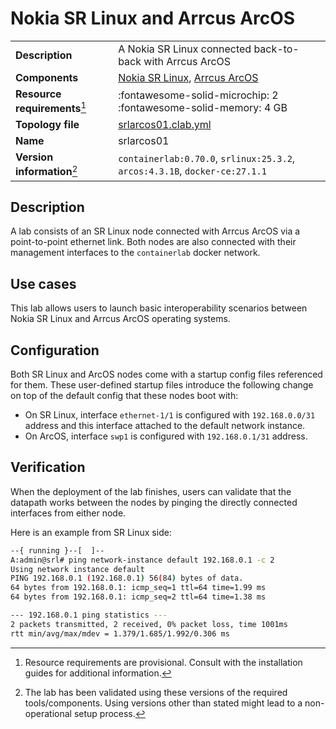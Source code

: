 # Nokia SR Linux and Arrcus ArcOS

|                               |                                                                             |
| ----------------------------- | --------------------------------------------------------------------------- |
| **Description**               | A Nokia SR Linux connected back-to-back with Arrcus ArcOS                   |
| **Components**                | [Nokia SR Linux][srl], [Arrcus ArcOS][arcos]                                |
| **Resource requirements**[^1] | :fontawesome-solid-microchip: 2 <br/>:fontawesome-solid-memory: 4 GB        |
| **Topology file**             | [srlarcos01.clab.yml][topofile]                                             |
| **Name**                      | srlarcos01                                                                  |
| **Version information**[^2]   | `containerlab:0.70.0`, `srlinux:25.3.2`, `arcos:4.3.1B`, `docker-ce:27.1.1` |

## Description

A lab consists of an SR Linux node connected with Arrcus ArcOS via a point-to-point ethernet link. Both nodes are also connected with their management interfaces to the `containerlab` docker network.

## Use cases

This lab allows users to launch basic interoperability scenarios between Nokia SR Linux and Arrcus ArcOS operating systems.

## Configuration

Both SR Linux and ArcOS nodes come with a startup config files referenced for them. These user-defined startup files introduce the following change on top of the default config that these nodes boot with:

* On SR Linux, interface `ethernet-1/1` is configured with `192.168.0.0/31` address and this interface attached to the default network instance.
* On ArcOS, interface `swp1` is configured with `192.168.0.1/31` address.

## Verification

When the deployment of the lab finishes, users can validate that the datapath works between the nodes by pinging the directly connected interfaces from either node.

Here is an example from SR Linux side:

```bash
--{ running }--[  ]--
A:admin@srl# ping network-instance default 192.168.0.1 -c 2
Using network instance default
PING 192.168.0.1 (192.168.0.1) 56(84) bytes of data.
64 bytes from 192.168.0.1: icmp_seq=1 ttl=64 time=1.99 ms
64 bytes from 192.168.0.1: icmp_seq=2 ttl=64 time=1.38 ms

--- 192.168.0.1 ping statistics ---
2 packets transmitted, 2 received, 0% packet loss, time 1001ms
rtt min/avg/max/mdev = 1.379/1.685/1.992/0.306 ms
```

[srl]: https://www.nokia.com/networks/products/service-router-linux-NOS/
[arcos]: ../manual/kinds/arrcus_arcos.md
[topofile]: https://github.com/srl-labs/containerlab/tree/main/lab-examples/

[^1]: Resource requirements are provisional. Consult with the installation guides for additional information.

[^2]: The lab has been validated using these versions of the required tools/components. Using versions other than stated might lead to a non-operational setup process.
